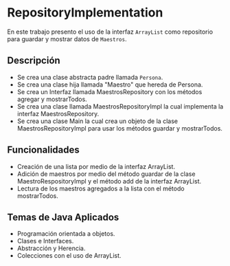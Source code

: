 # RepositoryImplementation

En este trabajo presento el uso de la interfaz `ArrayList` como repositorio para guardar y mostrar datos de `Maestros`.

## Descripción
* Se crea una clase abstracta padre llamada `Persona`.
* Se crea una clase hija llamada "Maestro" que hereda de Persona.
* Se crea un Interfaz llamada MaestrosRepository con los métodos agregar y mostrarTodos.
* Se crea una clase llamada MaestrosRepositoryImpl la cual implementa la interfaz MaestrosRepository.
* Se crea una clase Main la cual crea un objeto de la clase MaestrosRepositoryImpl para usar los métodos guardar y mostrarTodos.

## Funcionalidades
* Creación de una lista por medio de la interfaz ArrayList.
* Adición de maestros por medio del método guardar de la clase MaestroRespositoryImpl y el método add de la interfaz ArrayList.
* Lectura de los maestros agregados a la lista con el método mostrarTodos.

## Temas de Java Aplicados
* Programación orientada a objetos.
* Clases e Interfaces.
* Abstracción y Herencia.
* Colecciones con el uso de ArrayList.
